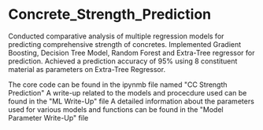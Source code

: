 # Concrete_Strength_Prediction
Conducted comparative analysis of multiple regression models for predicting comprehensive strength of concretes.
Implemented Gradient Boosting, Decision Tree Model, Random Forest and Extra-Tree regressor for prediction.
Achieved a prediction accuracy of 95% using 8 constituent material as parameters on Extra-Tree Regressor.

The core code can be found in the ipynmb file named "CC Strength Prediction"
A write-up related to the models and procecdure used can be found in the "ML Write-Up" file
A detailed information about the parameters used for various models and functions can be found in the "Model Parameter Write-Up" file
